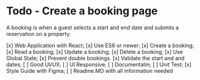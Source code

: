 # Todo - Create a booking page
A booking is when a guest selects a start and end date and submits a reservation on a property.

[x] Web Application with React;
[x] Use ES6 or newer;
[x] Create a booking;
[x] Read a booking;
[x] Update a booking;
[x] Delete a booking;
[x] Use Global State;
[x] Prevent double bookings.
[x] Validate the start and and dates;
[ ] Good UI/UX;
[ ] UI Responsive;
[ ] Documentatin;
[ ] Unit Test;
[x] Style Guide with Figma;
[ ] Readme.MD with all information needed